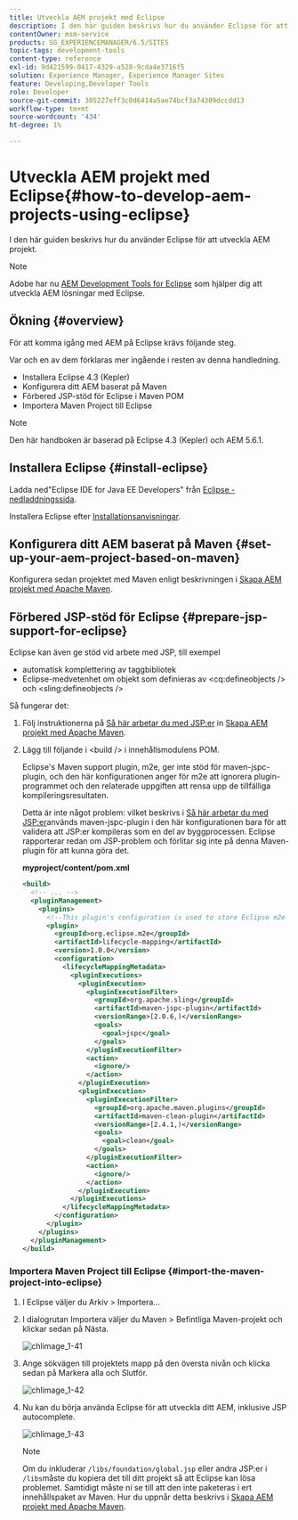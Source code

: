 ```yaml
---
title: Utveckla AEM projekt med Eclipse
description: I den här guiden beskrivs hur du använder Eclipse för att utveckla AEM projekt
contentOwner: msm-service
products: SG_EXPERIENCEMANAGER/6.5/SITES
topic-tags: development-tools
content-type: reference
exl-id: 9d421599-0417-4329-a528-9cda4e3716f5
solution: Experience Manager, Experience Manager Sites
feature: Developing,Developer Tools
role: Developer
source-git-commit: 305227eff3c0d6414a5ae74bcf3a74309dccdd13
workflow-type: tm+mt
source-wordcount: '434'
ht-degree: 1%

---
```


# Utveckla AEM projekt med Eclipse{#how-to-develop-aem-projects-using-eclipse}

I den här guiden beskrivs hur du använder Eclipse för att utveckla AEM projekt.

>[!NOTE]
>
>Adobe har nu [AEM Development Tools for Eclipse](/help/sites-developing/aem-eclipse.md) som hjälper dig att utveckla AEM lösningar med Eclipse.

## Ökning {#overview}

För att komma igång med AEM på Eclipse krävs följande steg.

Var och en av dem förklaras mer ingående i resten av denna handledning.

* Installera Eclipse 4.3 (Kepler)
* Konfigurera ditt AEM baserat på Maven
* Förbered JSP-stöd för Eclipse i Maven POM
* Importera Maven Project till Eclipse

>[!NOTE]
>
>Den här handboken är baserad på Eclipse 4.3 (Kepler) och AEM 5.6.1.

## Installera Eclipse {#install-eclipse}

Ladda ned&quot;Eclipse IDE for Java EE Developers&quot; från [Eclipse - nedladdningssida](https://www.eclipse.org/downloads/).

Installera Eclipse efter [Installationsanvisningar](https://wiki.eclipse.org/Eclipse/Installation).

## Konfigurera ditt AEM baserat på Maven {#set-up-your-aem-project-based-on-maven}

Konfigurera sedan projektet med Maven enligt beskrivningen i [Skapa AEM projekt med Apache Maven](/help/sites-developing/ht-projects-maven.md).

## Förbered JSP-stöd för Eclipse {#prepare-jsp-support-for-eclipse}

Eclipse kan även ge stöd vid arbete med JSP, till exempel

* automatisk komplettering av taggbibliotek
* Eclipse-medvetenhet om objekt som definieras av &lt;cq:defineobjects /> och &lt;sling:defineobjects />

Så fungerar det:

1. Följ instruktionerna på [Så här arbetar du med JSP:er](/help/sites-developing/ht-projects-maven.md#how-to-work-with-jsps) in [Skapa AEM projekt med Apache Maven](/help/sites-developing/ht-projects-maven.md).
1. Lägg till följande i &lt;build /> i innehållsmodulens POM.

   Eclipse&#39;s Maven support plugin, m2e, ger inte stöd för maven-jspc-plugin, och den här konfigurationen anger för m2e att ignorera plugin-programmet och den relaterade uppgiften att rensa upp de tillfälliga kompileringsresultaten.

   Detta är inte något problem: vilket beskrivs i [Så här arbetar du med JSP:er](/help/sites-developing/ht-projects-maven.md#how-to-work-with-jsps)används maven-jspc-plugin i den här konfigurationen bara för att validera att JSP:er kompileras som en del av byggprocessen. Eclipse rapporterar redan om JSP-problem och förlitar sig inte på denna Maven-plugin för att kunna göra det.

   **myproject/content/pom.xml**

   ```xml
   <build>
     <!-- ... -->
     <pluginManagement>
       <plugins>
         <!--This plugin's configuration is used to store Eclipse m2e settings only. It has no influence on the Maven build itself.-->
         <plugin>
           <groupId>org.eclipse.m2e</groupId>
           <artifactId>lifecycle-mapping</artifactId>
           <version>1.0.0</version>
           <configuration>
             <lifecycleMappingMetadata>
               <pluginExecutions>
                 <pluginExecution>
                   <pluginExecutionFilter>
                     <groupId>org.apache.sling</groupId>
                     <artifactId>maven-jspc-plugin</artifactId>
                     <versionRange>[2.0.6,)</versionRange>
                     <goals>
                       <goal>jspc</goal>
                     </goals>
                   </pluginExecutionFilter>
                   <action>
                     <ignore/>
                   </action>
                 </pluginExecution>
                 <pluginExecution>
                   <pluginExecutionFilter>
                     <groupId>org.apache.maven.plugins</groupId>
                     <artifactId>maven-clean-plugin</artifactId>
                     <versionRange>[2.4.1,)</versionRange>
                     <goals>
                       <goal>clean</goal>
                     </goals>
                   </pluginExecutionFilter>
                   <action>
                     <ignore/>
                   </action>
                 </pluginExecution>
               </pluginExecutions>
             </lifecycleMappingMetadata>
           </configuration>
         </plugin>
       </plugins>
     </pluginManagement>
   </build>
   ```

### Importera Maven Project till Eclipse {#import-the-maven-project-into-eclipse}

1. I Eclipse väljer du Arkiv > Importera...
1. I dialogrutan Importera väljer du Maven > Befintliga Maven-projekt och klickar sedan på Nästa.

   ![chlimage_1-41](assets/chlimage_1-41a.png)

1. Ange sökvägen till projektets mapp på den översta nivån och klicka sedan på Markera alla och Slutför.

   ![chlimage_1-42](assets/chlimage_1-42a.png)

1. Nu kan du börja använda Eclipse för att utveckla ditt AEM, inklusive JSP autocomplete.

   ![chlimage_1-43](assets/chlimage_1-43a.png)

   >[!NOTE]
   >
   >Om du inkluderar `/libs/foundation/global.jsp` eller andra JSP:er i `/libs`måste du kopiera det till ditt projekt så att Eclipse kan lösa problemet. Samtidigt måste ni se till att den inte paketeras i ert innehållspaket av Maven. Hur du uppnår detta beskrivs i [Skapa AEM projekt med Apache Maven](/help/sites-developing/ht-projects-maven.md).
